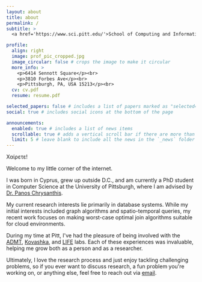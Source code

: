 ```yaml
---
layout: about
title: about
permalink: /
subtitle: >
  <a href='https://www.sci.pitt.edu/'>School of Computing and Information</a>, <a href='https://www.pitt.edu/'>University of Pittsburgh</a>

profile:
  align: right
  image: prof_pic_cropped.jpg
  image_circular: false # crops the image to make it circular
  more_info: >
    <p>6414 Sennott Square</p><br>
    <p>3810 Forbes Ave</p><br>
    <p>Pittsburgh, PA, USA 15213</p><br>
  cv: cv.pdf
  resume: resume.pdf

selected_papers: false # includes a list of papers marked as "selected={true}"
social: true # includes social icons at the bottom of the page

announcements:
  enabled: true # includes a list of news items
  scrollable: true # adds a vertical scroll bar if there are more than 3 news items
  limit: 5 # leave blank to include all the news in the `_news` folder
---
```


Χαίρετε!

Welcome to my little corner of the internet.

I was born in Cyprus, grew up outside D.C., and am currently a PhD student in Computer Science at the University of Pittsburgh, where I am advised by [Dr. Panos Chrysanthis](https://panos.cs.pitt.edu).

My current research interests lie primarily in database systems. While my initial interests included graph algorithms and spatio-temporal queries, my recent work focuses on making worst-case optimal join algorithms suitable for cloud environments.

During my time at Pitt, I've had the pleasure of being involved with the [ADMT](https://db.cs.pitt.edu/group/), [Kovashka](https://people.cs.pitt.edu/~kovashka/), and [LIFE](http://www.lifelab.pitt.edu/) labs. 
Each of these experiences was invaluable, helping me grow both as a person and as a researcher.

Ultimately, I love the research process and just enjoy tackling challenging problems, so if you ever want to discuss research, a fun problem you're working on, or anything else, feel free to reach out via [email](mailto:v.sarris@pitt.edu).

